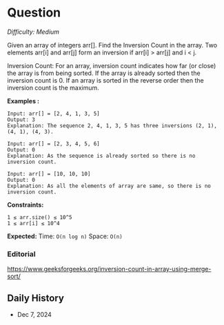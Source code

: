 # Question 

_Difficulty: Medium_

Given an array of integers arr[]. Find the Inversion Count in the array.
Two elements arr[i] and arr[j] form an inversion if arr[i] > arr[j] and i < j.

Inversion Count: For an array, inversion count indicates how far (or close) the array is from being sorted. If the array is already sorted then the inversion count is 0. If an array is sorted in the reverse order then the inversion count is the maximum. 

**Examples :**
```
Input: arr[] = [2, 4, 1, 3, 5]
Output: 3
Explanation: The sequence 2, 4, 1, 3, 5 has three inversions (2, 1), (4, 1), (4, 3).

Input: arr[] = [2, 3, 4, 5, 6]
Output: 0
Explanation: As the sequence is already sorted so there is no inversion count.

Input: arr[] = [10, 10, 10]
Output: 0
Explanation: As all the elements of array are same, so there is no inversion count.
```

**Constraints:**
```
1 ≤ arr.size() ≤ 10^5
1 ≤ arr[i] ≤ 10^4
```

**Expected:**
Time: `O(n log n)`
Space: `O(n)`

### Editorial
https://www.geeksforgeeks.org/inversion-count-in-array-using-merge-sort/

## Daily History
- Dec 7, 2024